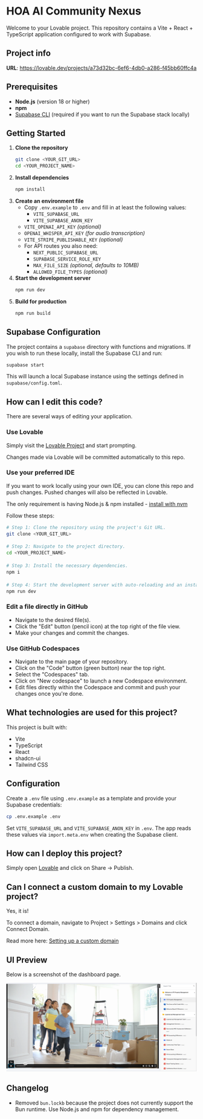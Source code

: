 # HOA AI Community Nexus

Welcome to your Lovable project. This repository contains a Vite + React + TypeScript application configured to work with Supabase.

## Project info

**URL**: https://lovable.dev/projects/a73d32bc-6ef6-4db0-a286-f45bb60ffc4a

## Prerequisites

- **Node.js** (version 18 or higher)
- **npm**
- [Supabase CLI](https://supabase.com/docs/guides/cli) (required if you want to run the Supabase stack locally)

## Getting Started

1. **Clone the repository**
   ```bash
   git clone <YOUR_GIT_URL>
   cd <YOUR_PROJECT_NAME>
   ```
2. **Install dependencies**
   ```bash
   npm install
   ```
3. **Create an environment file**
   - Copy `.env.example` to `.env` and fill in at least the following values:
     - `VITE_SUPABASE_URL`
     - `VITE_SUPABASE_ANON_KEY`
    - `VITE_OPENAI_API_KEY` *(optional)*
    - `OPENAI_WHISPER_API_KEY` *(for audio transcription)*
     - `VITE_STRIPE_PUBLISHABLE_KEY` *(optional)*
   - For API routes you also need:
     - `NEXT_PUBLIC_SUPABASE_URL`
     - `SUPABASE_SERVICE_ROLE_KEY`
     - `MAX_FILE_SIZE` *(optional, defaults to 10MB)*
     - `ALLOWED_FILE_TYPES` *(optional)*
4. **Start the development server**
   ```bash
   npm run dev
   ```
5. **Build for production**
   ```bash
   npm run build
   ```

## Supabase Configuration

The project contains a `supabase` directory with functions and migrations. If you wish to run these locally, install the Supabase CLI and run:

```bash
supabase start
```

This will launch a local Supabase instance using the settings defined in `supabase/config.toml`.

## How can I edit this code?

There are several ways of editing your application.

### Use Lovable

Simply visit the [Lovable Project](https://lovable.dev/projects/a73d32bc-6ef6-4db0-a286-f45bb60ffc4a) and start prompting.

Changes made via Lovable will be committed automatically to this repo.

### Use your preferred IDE

If you want to work locally using your own IDE, you can clone this repo and push changes. Pushed changes will also be reflected in Lovable.

The only requirement is having Node.js & npm installed - [install with nvm](https://github.com/nvm-sh/nvm#installing-and-updating)

Follow these steps:

```sh
# Step 1: Clone the repository using the project's Git URL.
git clone <YOUR_GIT_URL>

# Step 2: Navigate to the project directory.
cd <YOUR_PROJECT_NAME>

# Step 3: Install the necessary dependencies.
npm i

# Step 4: Start the development server with auto-reloading and an instant preview.
npm run dev
```

### Edit a file directly in GitHub

- Navigate to the desired file(s).
- Click the "Edit" button (pencil icon) at the top right of the file view.
- Make your changes and commit the changes.

### Use GitHub Codespaces

- Navigate to the main page of your repository.
- Click on the "Code" button (green button) near the top right.
- Select the "Codespaces" tab.
- Click on "New codespace" to launch a new Codespace environment.
- Edit files directly within the Codespace and commit and push your changes once you're done.

## What technologies are used for this project?

This project is built with:

- Vite
- TypeScript
- React
- shadcn-ui
- Tailwind CSS

## Configuration

Create a `.env` file using `.env.example` as a template and provide your Supabase credentials:

```sh
cp .env.example .env
```

Set `VITE_SUPABASE_URL` and `VITE_SUPABASE_ANON_KEY` in `.env`. The app reads these values via `import.meta.env` when creating the Supabase client.

## How can I deploy this project?

Simply open [Lovable](https://lovable.dev/projects/a73d32bc-6ef6-4db0-a286-f45bb60ffc4a) and click on Share -> Publish.

## Can I connect a custom domain to my Lovable project?

Yes, it is!

To connect a domain, navigate to Project > Settings > Domains and click Connect Domain.

Read more here: [Setting up a custom domain](https://docs.lovable.dev/tips-tricks/custom-domain#step-by-step-guide)

## UI Preview

Below is a screenshot of the dashboard page.

![Dashboard screenshot](public/lovable-uploads/a170c61c-25b9-4ed9-b92e-749c91d85cbc.png)

## Changelog

- Removed `bun.lockb` because the project does not currently support the Bun runtime. Use Node.js and npm for dependency management.
